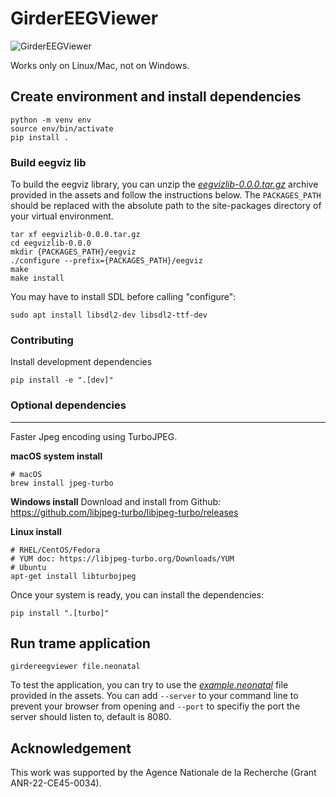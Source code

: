 # GirderEEGViewer

![GirderEEGViewer](https://github.com/user-attachments/assets/37796cb5-840f-4feb-885c-87b1ff2963ea)

Works only on Linux/Mac, not on Windows.

## Create environment and install dependencies
```
python -m venv env
source env/bin/activate
pip install .
```

### Build eegviz lib
To build the eegviz library, you can unzip the [_eegvizlib-0.0.0.tar.gz_](https://github.com/KitwareMedical/GirderEEGViewer/releases/download/untagged-ad480b7a640cc0981ff5/eegvizlib-0.0.0.tar.gz) archive provided in the assets and follow the instructions below. The ```PACKAGES_PATH``` should be replaced with the absolute path to the site-packages directory of your virtual environment.
```
tar xf eegvizlib-0.0.0.tar.gz
cd eegvizlib-0.0.0
mkdir {PACKAGES_PATH}/eegviz
./configure --prefix={PACKAGES_PATH}/eegviz
make
make install
```

You may have to install SDL before calling "configure":
```
sudo apt install libsdl2-dev libsdl2-ttf-dev
``` 

### Contributing
Install development dependencies
```
pip install -e ".[dev]"
```

### Optional dependencies
-----------------------------------------------------------

Faster Jpeg encoding using TurboJPEG.

**macOS system install**
```
# macOS
brew install jpeg-turbo
```

**Windows install**
Download and install from Github: https://github.com/libjpeg-turbo/libjpeg-turbo/releases

**Linux install**
```
# RHEL/CentOS/Fedora
# YUM doc: https://libjpeg-turbo.org/Downloads/YUM
# Ubuntu
apt-get install libturbojpeg
```

Once your system is ready, you can install the dependencies:
```
pip install ".[turbo]"
```

## Run trame application
```
girdereegviewer file.neonatal
```
To test the application, you can try to use the [_example.neonatal_](https://github.com/KitwareMedical/GirderEEGViewer/releases/download/untagged-ad480b7a640cc0981ff5/example.neonatal) file provided in the assets.
You can add ```--server``` to your command line to prevent your browser from opening and ```--port``` to specifiy the port the server should listen to, default is 8080.

## Acknowledgement

This work was supported by the Agence Nationale de la Recherche (Grant ANR-22-CE45-0034).
